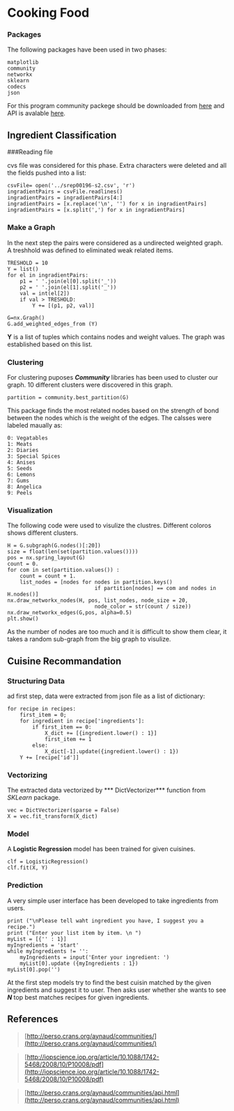 # Cooking Food

### Packages
The following packages have been used in two phases:

	matplotlib
	community
	networkx
	sklearn
	codecs
	json
	
For this program community packege should be downloaded from [here](http://perso.crans.org/aynaud/communities/) and API is avalable [here](http://perso.crans.org/aynaud/communities/api.html).

## Ingredient Classification
###Reading file 

cvs file was considered for this phase. Extra characters were deleted and all the fields pushed into a list:

	csvFile= open('../srep00196-s2.csv', 'r')
	ingradientPairs = csvFile.readlines()
	ingradientPairs = ingradientPairs[4:]
	ingradientPairs = [x.replace('\n', '') for x in ingradientPairs]
	ingradientPairs = [x.split(',') for x in ingradientPairs]

### Make a Graph
In the next step the pairs were considered as a undirected weighted graph. A treshhold was defined to eliminated weak related items. 

	TRESHOLD = 10
	Y = list()
	for el in ingradientPairs:
	    p1 = ' '.join(el[0].split('_'))
	    p2 = ' '.join(el[1].split('_'))
	    val = int(el[2])
	    if val > TRESHOLD:
	        Y += [(p1, p2, val)]

	G=nx.Graph()
	G.add_weighted_edges_from (Y)

**Y** is a list of tuples which contains nodes and weight values. The graph was established based on this list.


### Clustering 

For clustering puposes ***Community*** libraries has been used to cluster our graph. 10 different clusters were discovered in this graph. 

	partition = community.best_partition(G)
	
This package finds the most related nodes based on the strength of bond between the nodes which is the weight of the edges. The calsses were labeled maually as:

	0: Vegatables
	1: Meats
	2: Diaries
	3: Special Spices
	4: Anises
	5: Seeds
	6: Lemons
	7: Gums
	8: Angelica
	9: Peels

### Visualization

The following code were used to visulize the clustres. Different coloros shows different clusters.

	H = G.subgraph(G.nodes()[:20])
	size = float(len(set(partition.values())))
	pos = nx.spring_layout(G)
	count = 0.
	for com in set(partition.values()) :
    	count = count + 1.
    	list_nodes = [nodes for nodes in partition.keys()
                                if partition[nodes] == com and nodes in 	
	H.nodes()]
	nx.draw_networkx_nodes(H, pos, list_nodes, node_size = 20,
                                node_color = str(count / size))	
	nx.draw_networkx_edges(G,pos, alpha=0.5)
	plt.show()
	
As the number of nodes are too much and it is difficult to show them clear, it takes a random sub-graph from the big graph to visulize. 

## Cuisine Recommandation

### Structuring Data
ad first step, data were extracted from json file as a list of dictionary:

	for recipe in recipes:
		first_item = 0;
		for ingredient in recipe['ingredients']:
			if first_item == 0:
				X_dict += [{ingredient.lower() : 1}]
				first_item += 1
			else:
				X_dict[-1].update({ingredient.lower() : 1})
		Y += [recipe['id']]
		
### Vectorizing

The extracted data vectorized by *** DictVectorizer*** function from *SKLearn* package.

	vec = DictVectorizer(sparse = False)
	X = vec.fit_transform(X_dict)


### Model

A **Logistic Regression** model has been trained for given cuisines. 

	clf = LogisticRegression()
	clf.fit(X, Y) 
	
### Prediction

A very simple user interface has been developed to take ingredients from users.

	print ("\nPlease tell waht ingredient you have, I suggest you a recipe.")
	print ("Enter your list item by item. \n ")
	myList = [{'' : 1}]
	myIngredients = 'start'
	while myIngredients != '':
		myIngredients = input('Enter your ingredient: ')
		myList[0].update ({myIngredients : 1})
	myList[0].pop('')

At the first step models try to find the best cuisin matched by the given ingredients and suggest it to user. Then asks user whether she wants to see ***N*** top best matches recipes for given ingredients.



## References

> [http://perso.crans.org/aynaud/communities/](http://perso.crans.org/aynaud/communities/)

> [http://iopscience.iop.org/article/10.1088/1742-5468/2008/10/P10008/pdf](http://iopscience.iop.org/article/10.1088/1742-5468/2008/10/P10008/pdf)

> [http://perso.crans.org/aynaud/communities/api.html](http://perso.crans.org/aynaud/communities/api.html)






